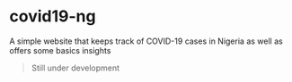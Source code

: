 # covid19-ng

A simple website that keeps track of COVID-19 cases in Nigeria as well as offers some basics insights
> Still under development
